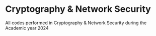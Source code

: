 # Cryptography & Network Security
All codes performed in Cryptography & Network Security during the Academic year 2024
